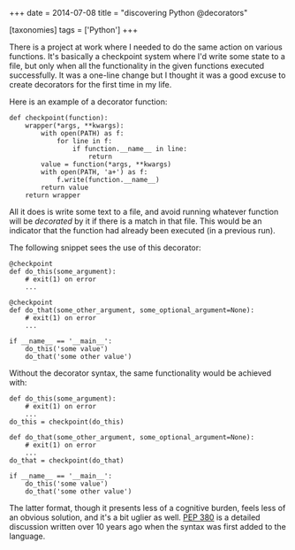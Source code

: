 +++
date = 2014-07-08
title = "discovering Python @decorators"

[taxonomies]
tags = ['Python']
+++

There is a project at work where I needed to do the same action on
various functions. It\'s basically a checkpoint system where I\'d write
some state to a file, but only when all the functionality in the given
functions executed successfully. It was a one-line change but I thought
it was a good excuse to create decorators for the first time in my life.

Here is an example of a decorator function:

    def checkpoint(function):
        wrapper(*args, **kwargs):
            with open(PATH) as f:
                for line in f:
                    if function.__name__ in line:
                        return
            value = function(*args, **kwargs)
            with open(PATH, 'a+') as f:
                f.write(function.__name__)
            return value
        return wrapper

All it does is write some text to a file, and avoid running whatever
function will be *decorated* by it if there is a match in that file.
This would be an indicator that the function had already been executed
(in a previous run).

The following snippet sees the use of this decorator:

    @checkpoint
    def do_this(some_argument):
        # exit(1) on error
        ...

    @checkpoint
    def do_that(some_other_argument, some_optional_argument=None):
        # exit(1) on error
        ...

    if __name__ == '__main__':
        do_this('some value')
        do_that('some other value')

Without the decorator syntax, the same functionality would be achieved
with:

    def do_this(some_argument):
        # exit(1) on error
        ...
    do_this = checkpoint(do_this)

    def do_that(some_other_argument, some_optional_argument=None):
        # exit(1) on error
        ...
    do_that = checkpoint(do_that)

    if __name__ == '__main__':
        do_this('some value')
        do_that('some other value')

The latter format, though it presents less of a cognitive burden, feels
less of an obvious solution, and it\'s a bit uglier as well. [PEP 380]
is a detailed discussion written over 10 years ago when the syntax was
first added to the language.

  [PEP 380]: http://legacy.python.org/dev/peps/pep-0318
